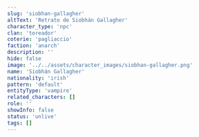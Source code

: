 ```yaml
---
slug: 'siobhan-gallagher'
altText: 'Retrato de Siobhán Gallagher'
character_type: 'npc'
clan: 'toreador'
coterie: 'pagliaccio'
faction: 'anarch'
description: ''
hide: false
image: '../../assets/character_images/siobhan-gallagher.png'
name: 'Siobhán Gallagher'
nationality: 'irish'
pattern: 'default'
entityType: 'vampire'
related_characters: []
role: ''
showInfo: false
status: 'unlive'
tags: []
---
```

